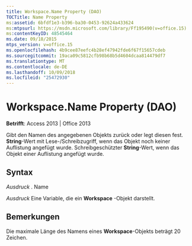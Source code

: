 ```yaml
---
title: Workspace.Name Property (DAO)
TOCTitle: Name Property
ms:assetid: 6bfdf1e3-b396-ba30-0453-92624a433624
ms:mtpsurl: https://msdn.microsoft.com/library/Ff195490(v=office.15)
ms:contentKeyID: 48545464
ms.date: 09/18/2015
mtps_version: v=office.15
ms.openlocfilehash: 4b9cee87eefc4b28ef47942fde6f67f15657cdeb
ms.sourcegitcommit: 19aca09c5812cfb98b68b5d4604dcaa814479df7
ms.translationtype: MT
ms.contentlocale: de-DE
ms.lasthandoff: 10/09/2018
ms.locfileid: "25472930"
---
```

# <a name="workspacename-property-dao"></a>Workspace.Name Property (DAO)


**Betrifft**: Access 2013 | Office 2013

Gibt den Namen des angegebenen Objekts zurück oder legt diesen fest. **String**-Wert mit Lese-/Schreibzugriff, wenn das Objekt noch keiner Auflistung angefügt wurde. Schreibgeschützter **String**-Wert, wenn das Objekt einer Auflistung angefügt wurde.

## <a name="syntax"></a>Syntax

*Ausdruck* . Name

*Ausdruck* Eine Variable, die ein **Workspace** -Objekt darstellt.

## <a name="remarks"></a>Bemerkungen

Die maximale Länge des Namens eines **Workspace**-Objekts beträgt 20 Zeichen.


